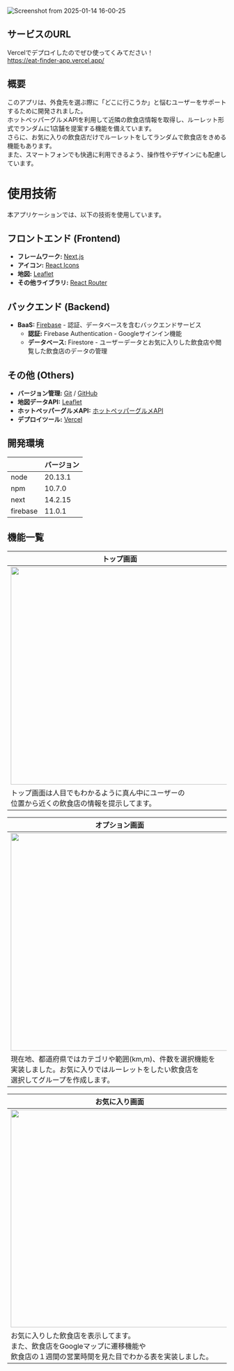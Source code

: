 ![Screenshot from 2025-01-14 16-00-25](https://github.com/user-attachments/assets/b00b16b2-17ca-49ed-b90c-863ae34c8d20)
## サービスのURL
Vercelでデプロイしたのでぜひ使ってくみてださい！  
https://eat-finder-app.vercel.app/

## 概要
このアプリは、外食先を選ぶ際に「どこに行こうか」と悩むユーザーをサポートするために開発されました。  
ホットペッパーグルメAPIを利用して近隣の飲食店情報を取得し、ルーレット形式でランダムに1店舗を提案する機能を備えています。  
さらに、お気に入りの飲食店だけでルーレットをしてランダムで飲食店をきめる機能もあります。  
また、スマートフォンでも快適に利用できるよう、操作性やデザインにも配慮しています。

# 使用技術
本アプリケーションでは、以下の技術を使用しています。
## フロントエンド (Frontend)
- **フレームワーク:** [Next.js](https://nextjs.org/)
- **アイコン:** [React Icons](https://react-icons.github.io/react-icons/) 
- **地図:** [Leaflet](https://leafletjs.com/)
- **その他ライブラリ:** [React Router](https://reactrouter.com/)

## バックエンド (Backend)
- **BaaS:** [Firebase](https://firebase.google.com/) - 認証、データベースを含むバックエンドサービス
  - **認証:** Firebase Authentication - Googleサインイン機能
  - **データベース:** Firestore - ユーザーデータとお気に入りした飲食店や閲覧した飲食店のデータの管理

## その他 (Others)
- **バージョン管理:** [Git](https://git-scm.com/) / [GitHub](https://github.com/) 
- **地図データAPI:** [Leaflet](https://leafletjs.com/)
- **ホットペッパーグルメAPI:** [ホットペッパーグルメAPI](https://webservice.recruit.co.jp/doc/hotpepper/reference.html)
- **デプロイツール:** [Vercel](https://vercel.com/) 

## 開発環境
|  | バージョン |
|--|--|
| node | 20.13.1 |
| npm | 10.7.0 |
| next | 14.2.15 |
| firebase | 11.0.1|

## 機能一覧
| トップ画面 | ログイン画面 |
|------------|----------------|
| <img src="https://github.com/user-attachments/assets/b36ef7a9-23f7-4c91-8b33-bb15159e772e" width="500"> |<img src="https://github.com/user-attachments/assets/aaacf85d-ee48-43ca-bc87-ad743dca634c" width="500"> |
| トップ画面は人目でもわかるように真ん中にユーザーの<br>位置から近くの飲食店の情報を提示してます。 | メールアドレスとパスワーとGoogleでの認証機能を実装しました。 |

| オプション画面 | ルーレット画面 |
|------------|----------------|
| <img src="https://github.com/user-attachments/assets/26066075-1be1-4f75-996e-d85459509aaa" width=500> | <img src="https://github.com/user-attachments/assets/b7629931-9e34-4f1b-b858-e0e07c7c1982" width=500> |
|現在地、都道府県ではカテゴリや範囲(km,m)、件数を選択機能を<br>実装しました。お気に入りではルーレットをしたい飲食店を<br>選択してグループを作成します。| スライド機能に加えてルーレットを交えた機能を<br>実装しました。また、Firebaseを使用してお気に入り機能を<br>実装しました。 |

| お気に入り画面 | マイページ画面 |
|------------|----------------|
|<img src="https://github.com/user-attachments/assets/06a77df3-4b0d-49ef-8197-39be5f23a433" width=500>|<img src="https://github.com/user-attachments/assets/2e3185ee-2c8b-464c-a5f1-ea8a0cd14250" width=500>|
|お気に入りした飲食店を表示してます。<br>また、飲食店をGoogleマップに遷移機能や<br>飲食店の１週間の営業時間を見た目でわかる表を実装しました。| マイページは管理者にお問い合わせするフォームがあり<br>困っていることを送信できます。<br>また、ユーザー名を変更することもできます。 |
